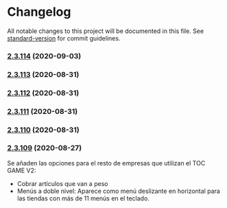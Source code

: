 # Changelog

All notable changes to this project will be documented in this file. See [standard-version](https://github.com/conventional-changelog/standard-version) for commit guidelines.

### [2.3.114](https://github.com/dobleamarilla/tocGameV2/compare/v2.3.113...v2.3.114) (2020-09-03)

### [2.3.113](https://github.com/dobleamarilla/tocGameV2/compare/v2.3.112...v2.3.113) (2020-08-31)

### [2.3.112](https://github.com/dobleamarilla/tocGameV2/compare/v2.3.111...v2.3.112) (2020-08-31)

### [2.3.111](https://github.com/dobleamarilla/tocGameV2/compare/v2.3.110...v2.3.111) (2020-08-31)

### [2.3.110](https://github.com/dobleamarilla/tocGameV2/compare/v2.3.109...v2.3.110) (2020-08-31)

### [2.3.109](https://github.com/dobleamarilla/tocGameV2/compare/v2.3.108...v2.3.109) (2020-08-27)

Se añaden las opciones para el resto de empresas que utilizan el TOC GAME V2:
- Cobrar artículos que van a peso
- Menús a doble nivel: Aparece como menú deslizante en horizontal para las tiendas con más de 11 menús en el teclado.